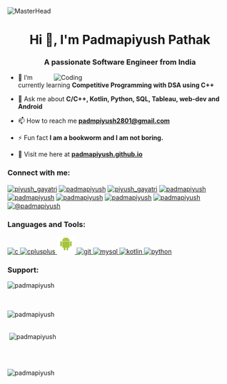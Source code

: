 ![MasterHead](https://media-exp1.licdn.com/dms/image/C4E12AQEILpFSRuf7ig/article-cover_image-shrink_720_1280/0/1613744920933?e=1675900800&v=beta&t=NtY86AKI-lrLrRAYjVr3m-ZYarR-KwSrB8iPEZJB_po)
<h1 align="center">Hi 👋, I'm Padmapiyush Pathak</h1>
<h3 align="center">A passionate Software Engineer from India</h3>
<img align="right" alt="Coding" width="400" src="https://camo.githubusercontent.com/cae12fddd9d6982901d82580bdf321d81fb299141098ca1c2d4891870827bf17/68747470733a2f2f6d69726f2e6d656469756d2e636f6d2f6d61782f313336302f302a37513379765349765f7430696f4a2d5a2e676966">


- 🌱 I’m currently learning **Competitive Programming with DSA using C++**

- 💬 Ask me about **C/C++, Kotlin, Python, SQL, Tableau, web-dev and Android**

- 📫 How to reach me **padmpiyush2801@gmail.com**

- ⚡ Fun fact **I am a bookworm and I am not boring.**

- 📝 Visit me here at **[padmapiyush.github.io](https://padmapiyush.github.io)**

<h3 align="left">Connect with me:</h3>
<p align="left">
<a href="https://twitter.com/piyush_gayatri" target="blank"><img align="center" src="https://static.vecteezy.com/system/resources/previews/002/534/045/original/social-media-twitter-logo-blue-isolated-free-vector.jpg" alt="piyush_gayatri" height="30" width="30" /></a>
<a href="https://linkedin.com/in/padmapiyush" target="blank"><img align="center" src="https://static.vecteezy.com/system/resources/previews/009/097/186/original/blue-color-white-background-linkedin-design-logo-sign-symbol-free-vector.jpg" alt="padmapiyush" height="30" width="30" /></a>
<a href="https://instagram.com/piyush_gayatri" target="blank"><img align="center" src="https://upload.wikimedia.org/wikipedia/commons/thumb/e/e7/Instagram_logo_2016.svg/2048px-Instagram_logo_2016.svg.png" alt="piyush_gayatri" height="25" width="25" /></a>
<a href="https://www.youtube.com/@padmapiyush" target="blank"><img align="center" src="https://www.iconpacks.net/icons/2/free-youtube-logo-icon-2431-thumb.png" alt="padmapiyush" height="30" width="30" /></a>
<a href="https://www.codechef.com/users/padmapiyush" target="blank"><img align="center" src="https://cdn.jsdelivr.net/npm/simple-icons@3.1.0/icons/codechef.svg" alt="padmapiyush" height="30" width="40" /></a>
<a href="https://www.hackerrank.com/padmapiyush" target="blank"><img align="center" src="https://upload.wikimedia.org/wikipedia/commons/6/65/HackerRank_logo.png" alt="padmapiyush" height="30" width="30" /></a>
  <a href="https://auth.geeksforgeeks.org/user/padmapiyush" target="blank"><img align="center" src="https://img.icons8.com/color/480/GeeksforGeeks.png" alt="padmapiyush" height="30" width="30" /></a>
<a href="https://www.leetcode.com/padmapiyush" target="blank"><img align="center" src="https://upload.wikimedia.org/wikipedia/commons/1/19/LeetCode_logo_black.png" alt="padmapiyush" height="30" width="30" /></a>
<a href="https://www.hackerearth.com/@padmapiyush" target="blank"><img align="center" src="https://upload.wikimedia.org/wikipedia/commons/e/e8/HackerEarth_logo.png" alt="@padmapiyush" height="30" width="30" /></a>
</p>

<h3 align="left">Languages and Tools:</h3>
<p align="left"> 
  <a href="https://www.cprogramming.com/" target="_blank" rel="noreferrer"> <img src="https://upload.wikimedia.org/wikipedia/commons/thumb/1/18/C_Programming_Language.svg/1200px-C_Programming_Language.svg.png" alt="c" width="40" height="40"/> </a>
  <a href="https://cplusplus.com/reference/" target="_blank" rel="noreferrer"> <img src="https://upload.wikimedia.org/wikipedia/commons/thumb/1/18/ISO_C%2B%2B_Logo.svg/1822px-ISO_C%2B%2B_Logo.svg.png" alt="cplusplus" width="40" height="40"/> </a> 
  <a href="https://developer.android.com" target="_blank" rel="noreferrer"> <img src="https://raw.githubusercontent.com/devicons/devicon/master/icons/android/android-original-wordmark.svg" alt="android" width="40" height="40"/> </a> 
  <a href="https://git-scm.com/" target="_blank" rel="noreferrer"> <img src="https://git-scm.com/images/logos/downloads/Git-Icon-1788C.png" alt="git" width="40" height="40"/> </a>
  <a href="https://www.mysql.com/" target="_blank" rel="noreferrer"> <img src="https://cdn.freebiesupply.com/logos/large/2x/mysql-logo-png-transparent.png" alt="mysql" width="50" height="40"/> </a> 
  <a href="https://kotlinlang.org" target="_blank" rel="noreferrer"> <img src="https://www.vectorlogo.zone/logos/kotlinlang/kotlinlang-icon.svg" alt="kotlin" width="40" height="40"/> </a>
  <a href="https://www.python.org" target="_blank" rel="noreferrer"> <img src="https://s3.dualstack.us-east-2.amazonaws.com/pythondotorg-assets/media/community/logos/python-logo-only.png" alt="python" width="30" height="40"/> </a> </p>
  
  <h3 align="left">Support:</h3>
<p><a href="https://www.buymeacoffee.com/padmapiyush"> <img align="left" src="https://cdn.buymeacoffee.com/buttons/v2/default-yellow.png" height="50" width="210" alt="padmapiyush" /></a></p><br><br><br>

<p><img align="left" src="https://github-readme-stats.vercel.app/api/top-langs?username=padmapiyush&show_icons=true&locale=en&layout=compact" alt="padmapiyush" /></p><br><br>

<p>&nbsp;<img align="center" src="https://github-readme-stats.vercel.app/api?username=padmapiyush&show_icons=true&locale=en" alt="padmapiyush" /></p><br><br>

<p><img align="center" src="https://github-readme-streak-stats.herokuapp.com/?user=padmapiyush&" alt="padmapiyush" /></p>
